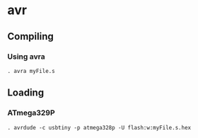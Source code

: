 # avr
## Compiling
### Using avra
~~~~
. avra myFile.s
~~~~

## Loading
### ATmega329P
~~~~
. avrdude -c usbtiny -p atmega328p -U flash:w:myFile.s.hex
~~~~
